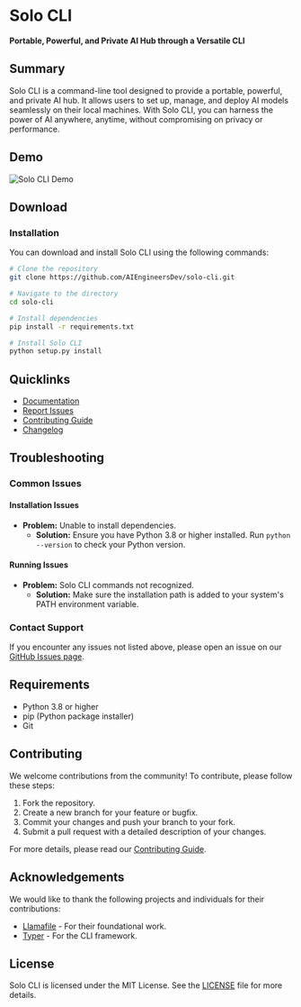 # Solo CLI

**Portable, Powerful, and Private AI Hub through a Versatile CLI**

## Summary

Solo CLI is a command-line tool designed to provide a portable, powerful, and private AI hub. It allows users to set up, manage, and deploy AI models seamlessly on their local machines. With Solo CLI, you can harness the power of AI anywhere, anytime, without compromising on privacy or performance.

## Demo

![Solo CLI Demo]()

## Download

### Installation

You can download and install Solo CLI using the following commands:

```sh
# Clone the repository
git clone https://github.com/AIEngineersDev/solo-cli.git

# Navigate to the directory
cd solo-cli

# Install dependencies
pip install -r requirements.txt

# Install Solo CLI
python setup.py install
```

## Quicklinks

- [Documentation]()
- [Report Issues](https://github.com/AIEngineersDev/solo-cli/issues)
- [Contributing Guide]()
- [Changelog]()

## Troubleshooting

### Common Issues

#### Installation Issues

- **Problem:** Unable to install dependencies.
  - **Solution:** Ensure you have Python 3.8 or higher installed. Run `python --version` to check your Python version.

#### Running Issues

- **Problem:** Solo CLI commands not recognized.
  - **Solution:** Make sure the installation path is added to your system's PATH environment variable.

### Contact Support

If you encounter any issues not listed above, please open an issue on our [GitHub Issues page](https://github.com/AIEngineersDev/solo-cli/issues).

## Requirements

- Python 3.8 or higher
- pip (Python package installer)
- Git

## Contributing

We welcome contributions from the community! To contribute, please follow these steps:

1. Fork the repository.
2. Create a new branch for your feature or bugfix.
3. Commit your changes and push your branch to your fork.
4. Submit a pull request with a detailed description of your changes.

For more details, please read our [Contributing Guide]().

## Acknowledgements

We would like to thank the following projects and individuals for their contributions:

- [Llamafile](https://github.com/Mozilla-Ocho/llamafile) - For their foundational work.
- [Typer](https://typer.tiangolo.com/) - For the CLI framework.

## License

Solo CLI is licensed under the MIT License. See the [LICENSE](LICENSE) file for more details.